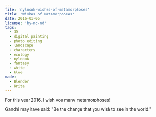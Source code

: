 ```yaml
---
file: 'nylnook-wishes-of-metamorphoses'
title: 'Wishes of Metamorphoses'
date: 2016-01-05
license: 'by-nc-nd'
tags:
  - 3D
  - digital painting
  - photo editing
  - landscape
  - characters
  - ecology
  - nylnook
  - fantasy
  - white
  - blue
made:
  - Blender
  - Krita
---
```


For this year 2016, I wish you many metamorphoses!

Gandhi may have said: "Be the change that you wish to see in the world."
